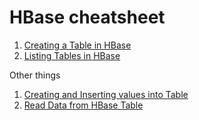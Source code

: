 # HBase cheatsheet

1. [Creating a Table in HBase](https://github.com/ignacio-alorre/HBase_cheatsheet/blob/master/Create%20Table.md)
2. [Listing Tables in HBase](https://github.com/ignacio-alorre/HBase_cheatsheet/blob/master/Listing%20Table.md)


Other things
1. [Creating and Inserting values into Table](https://github.com/ignacio-alorre/HBase_cheatsheet/blob/master/Creating%20and%20Inserting%20values%20into%20Table.md)
2. [Read Data from HBase Table](https://github.com/ignacio-alorre/HBase_cheatsheet/blob/master/Read%20Data%20from%20HBase.md)
